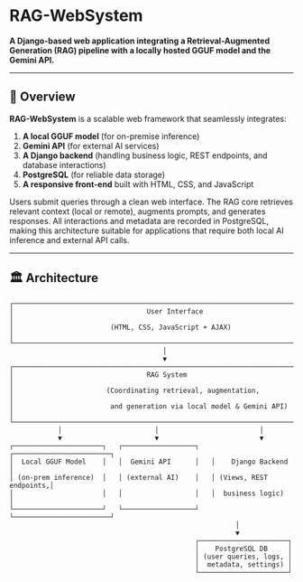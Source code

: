 # RAG-WebSystem

**A Django-based web application integrating a Retrieval-Augmented Generation (RAG) pipeline with a locally hosted GGUF model and the Gemini API.**

---

## 📖 Overview

**RAG-WebSystem** is a scalable web framework that seamlessly integrates:

1. **A local GGUF model** (for on-premise inference)  
2. **Gemini API** (for external AI services)  
3. **A Django backend** (handling business logic, REST endpoints, and database interactions)  
4. **PostgreSQL** (for reliable data storage)  
5. **A responsive front-end** built with HTML, CSS, and JavaScript

Users submit queries through a clean web interface. The RAG core retrieves relevant context (local or remote), augments prompts, and generates responses. All interactions and metadata are recorded in PostgreSQL, making this architecture suitable for applications that require both local AI inference and external API calls.

---

## 🏛️ Architecture

```text
┌───────────────────────────────────────────────────────────────────────────────┐
│                                 User Interface                                │
│                        (HTML, CSS, JavaScript + AJAX)                          │
└───────────────────────────────────────────────────────────────────────────────┘
                                      │
                                      ▼
┌───────────────────────────────────────────────────────────────────────────────┐
│                                 RAG System                                    │
│                       (Coordinating retrieval, augmentation,                    │
│                        and generation via local model & Gemini API)             │
└───────────────────────────────────────────────────────────────────────────────┘
            │                       │                         │
            ▼                       ▼                         ▼
┌──────────────────────┐   ┌──────────────────┐   ┌────────────────────────┐
│  Local GGUF Model    │   │  Gemini API      │   │    Django Backend      │
│ (on-prem inference)  │   │ (external AI)    │   │ (Views, REST endpoints,│
│                      │   │                  │   │  business logic)       │
└──────────────────────┘   └──────────────────┘   └────────────────────────┘
                                                        │
                                                        ▼
                                              ┌──────────────────────┐
                                              │    PostgreSQL DB     │
                                              │ (user queries, logs, │
                                              │  metadata, settings) │
                                              └──────────────────────┘
